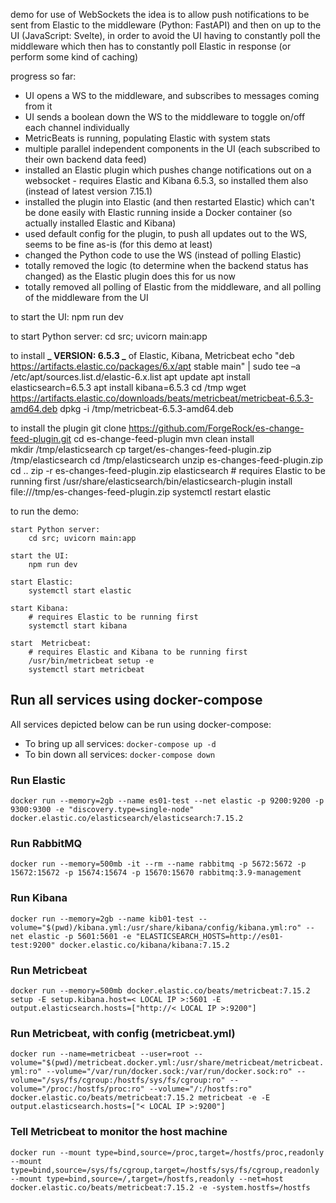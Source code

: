demo for use of WebSockets
the idea is to allow push notifications to be sent from Elastic to the middleware (Python: FastAPI) and then on up to the UI (JavaScript: Svelte), in order to avoid the UI having to constantly poll the middleware which then has to constantly poll Elastic in response (or perform some kind of caching)

progress so far:

- UI opens a WS to the middleware, and subscribes to messages coming from it
- UI sends a boolean down the WS to the middleware to toggle on/off each channel individually
- MetricBeats is running, populating Elastic with system stats
- multiple parallel independent components in the UI (each subscribed to their own backend data feed)
- installed an Elastic plugin which pushes change notifications out on a websocket - requires Elastic and Kibana 6.5.3, so installed them also (instead of latest version 7.15.1)
- installed the plugin into Elastic (and then restarted Elastic) which can't be done easily with Elastic running inside a Docker container (so actually installed Elastic and Kibana)
- used default config for the plugin, to push all updates out to the WS, seems to be fine as-is (for this demo at least)
- changed the Python code to use the WS (instead of polling Elastic)
- totally removed the logic (to determine when the backend status has changed) as the Elastic plugin does this for us now
- totally removed all polling of Elastic from the middleware, and all polling of the middleware from the UI

to start the UI:
npm run dev

to start Python server:
cd src; uvicorn main:app

to install **_ VERSION: 6.5.3 _** of Elastic, Kibana, Metricbeat
echo "deb https://artifacts.elastic.co/packages/6.x/apt stable main" | sudo tee –a /etc/apt/sources.list.d/elastic-6.x.list
apt update
apt install elasticsearch=6.5.3
apt install kibana=6.5.3
cd /tmp
wget https://artifacts.elastic.co/downloads/beats/metricbeat/metricbeat-6.5.3-amd64.deb
dpkg -i /tmp/metricbeat-6.5.3-amd64.deb

to install the plugin
git clone https://github.com/ForgeRock/es-change-feed-plugin.git
cd es-change-feed-plugin
mvn clean install  
 mkdir /tmp/elasticsearch
cp target/es-changes-feed-plugin.zip /tmp/elasticsearch
cd /tmp/elasticsearch
unzip es-changes-feed-plugin.zip
cd ..
zip -r es-changes-feed-plugin.zip elasticsearch # requires Elastic to be running first
/usr/share/elasticsearch/bin/elasticsearch-plugin install file:///tmp/es-changes-feed-plugin.zip
systemctl restart elastic

to run the demo:

    start Python server:
        cd src; uvicorn main:app

    start the UI:
        npm run dev

    start Elastic:
        systemctl start elastic

    start Kibana:
        # requires Elastic to be running first
        systemctl start kibana

    start  Metricbeat:
        # requires Elastic and Kibana to be running first
        /usr/bin/metricbeat setup -e
        systemctl start metricbeat

## Run all services using docker-compose

All services depicted below can be run using docker-compose:

- To bring up all services: `docker-compose up -d`
- To bin down all services: `docker-compose down`

### Run Elastic

`docker run --memory=2gb --name es01-test --net elastic -p 9200:9200 -p 9300:9300 -e "discovery.type=single-node" docker.elastic.co/elasticsearch/elasticsearch:7.15.2`

### Run RabbitMQ

`docker run --memory=500mb -it --rm --name rabbitmq -p 5672:5672 -p 15672:15672 -p 15674:15674 -p 15670:15670 rabbitmq:3.9-management`

### Run Kibana

`docker run --memory=2gb --name kib01-test --volume="$(pwd)/kibana.yml:/usr/share/kibana/config/kibana.yml:ro" --net elastic -p 5601:5601 -e "ELASTICSEARCH_HOSTS=http://es01-test:9200" docker.elastic.co/kibana/kibana:7.15.2`

### Run Metricbeat

`docker run --memory=500mb docker.elastic.co/beats/metricbeat:7.15.2 setup -E setup.kibana.host=< LOCAL IP >:5601 -E output.elasticsearch.hosts=["http://< LOCAL IP >:9200"]`

### Run Metricbeat, with config (metricbeat.yml)

`docker run --name=metricbeat --user=root --volume="$(pwd)/metricbeat.docker.yml:/usr/share/metricbeat/metricbeat.yml:ro" --volume="/var/run/docker.sock:/var/run/docker.sock:ro" --volume="/sys/fs/cgroup:/hostfs/sys/fs/cgroup:ro" --volume="/proc:/hostfs/proc:ro" --volume="/:/hostfs:ro" docker.elastic.co/beats/metricbeat:7.15.2 metricbeat -e -E output.elasticsearch.hosts=["< LOCAL IP >:9200"]`

### Tell Metricbeat to monitor the host machine

`docker run --mount type=bind,source=/proc,target=/hostfs/proc,readonly --mount type=bind,source=/sys/fs/cgroup,target=/hostfs/sys/fs/cgroup,readonly --mount type=bind,source=/,target=/hostfs,readonly --net=host docker.elastic.co/beats/metricbeat:7.15.2 -e -system.hostfs=/hostfs`
